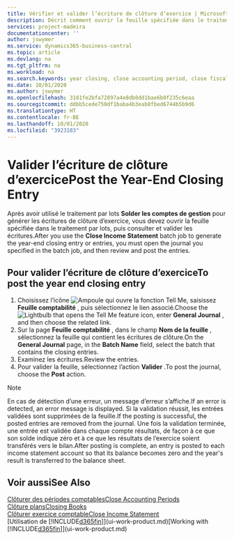 ```yaml
---
title: Vérifier et valider l’écriture de clôture d’exercice | Microsoft Docs
description: Décrit comment ouvrir la feuille spécifiée dans le traitement par lots Clôturer exercice comptable, puis examiner et valider l’écriture de clôture de fin d’exercice.
services: project-madeira
documentationcenter: ''
author: jswymer
ms.service: dynamics365-business-central
ms.topic: article
ms.devlang: na
ms.tgt_pltfrm: na
ms.workload: na
ms.search.keywords: year closing, close accounting period, close fiscal year, bank account detailed trial balance
ms.date: 10/01/2020
ms.author: jswymer
ms.openlocfilehash: 3181fe2bfa72897a4e8db8dd1bae6b0f235c6eaa
ms.sourcegitcommit: ddbb5cede750df1baba4b3eab8fbed6744b5b9d6
ms.translationtype: HT
ms.contentlocale: fr-BE
ms.lasthandoff: 10/01/2020
ms.locfileid: "3923183"
---
```

# <a name="post-the-year-end-closing-entry"></a><span data-ttu-id="5ce83-103">Valider l’écriture de clôture d’exercice</span><span class="sxs-lookup"><span data-stu-id="5ce83-103">Post the Year-End Closing Entry</span></span>
<span data-ttu-id="5ce83-104">Après avoir utilisé le traitement par lots **Solder les comptes de gestion** pour générer les écritures de clôture d’exercice, vous devez ouvrir la feuille spécifiée dans le traitement par lots, puis consulter et valider les écritures.</span><span class="sxs-lookup"><span data-stu-id="5ce83-104">After you use the **Close Income Statement** batch job to generate the year-end closing entry or entries, you must open the journal you specified in the batch job, and then review and post the entries.</span></span>

## <a name="to-post-the-year-end-closing-entry"></a><span data-ttu-id="5ce83-105">Pour valider l’écriture de clôture d’exercice</span><span class="sxs-lookup"><span data-stu-id="5ce83-105">To post the year end closing entry</span></span>
1. <span data-ttu-id="5ce83-106">Choisissez l’icône ![Ampoule qui ouvre la fonction Tell Me](media/ui-search/search_small.png "Dites-moi ce que vous voulez faire"), saisissez **Feuille comptabilité** , puis sélectionnez le lien associé.</span><span class="sxs-lookup"><span data-stu-id="5ce83-106">Choose the ![Lightbulb that opens the Tell Me feature](media/ui-search/search_small.png "Tell me what you want to do") icon, enter **General Journal** , and then choose the related link.</span></span>
2. <span data-ttu-id="5ce83-107">Sur la page **Feuille comptabilité** , dans le champ **Nom de la feuille** , sélectionnez la feuille qui contient les écritures de clôture.</span><span class="sxs-lookup"><span data-stu-id="5ce83-107">On the **General Journal** page, in the **Batch Name** field, select the batch that contains the closing entries.</span></span>
3. <span data-ttu-id="5ce83-108">Examinez les écritures.</span><span class="sxs-lookup"><span data-stu-id="5ce83-108">Review the entries.</span></span>
4. <span data-ttu-id="5ce83-109">Pour valider la feuille, sélectionnez l’action **Valider** .</span><span class="sxs-lookup"><span data-stu-id="5ce83-109">To post the journal, choose the **Post** action.</span></span>

> [!NOTE]  
>   <span data-ttu-id="5ce83-110">En cas de détection d’une erreur, un message d’erreur s’affiche.</span><span class="sxs-lookup"><span data-stu-id="5ce83-110">If an error is detected, an error message is displayed.</span></span> <span data-ttu-id="5ce83-111">Si la validation réussit, les entrées validées sont supprimées de la feuille.</span><span class="sxs-lookup"><span data-stu-id="5ce83-111">If the posting is successful, the posted entries are removed from the journal.</span></span> <span data-ttu-id="5ce83-112">Une fois la validation terminée, une entrée est validée dans chaque compte résultats, de façon à ce que son solde indique zéro et à ce que les résultats de l’exercice soient transférés vers le bilan.</span><span class="sxs-lookup"><span data-stu-id="5ce83-112">After posting is complete, an entry is posted to each income statement account so that its balance becomes zero and the year's result is transferred to the balance sheet.</span></span>

## <a name="see-also"></a><span data-ttu-id="5ce83-113">Voir aussi</span><span class="sxs-lookup"><span data-stu-id="5ce83-113">See Also</span></span>
[<span data-ttu-id="5ce83-114">Clôturer des périodes comptables</span><span class="sxs-lookup"><span data-stu-id="5ce83-114">Close Accounting Periods</span></span>](year-close-account-periods.md)  
[<span data-ttu-id="5ce83-115">Clôture plans</span><span class="sxs-lookup"><span data-stu-id="5ce83-115">Closing Books</span></span>](year-close-books.md)  
[<span data-ttu-id="5ce83-116">Clôturer exercice comptable</span><span class="sxs-lookup"><span data-stu-id="5ce83-116">Close Income Statement</span></span>](year-close-income-statement.md)  
<span data-ttu-id="5ce83-117">[Utilisation de [!INCLUDE[d365fin](includes/d365fin_md.md)]](ui-work-product.md)</span><span class="sxs-lookup"><span data-stu-id="5ce83-117">[Working with [!INCLUDE[d365fin](includes/d365fin_md.md)]](ui-work-product.md)</span></span>
